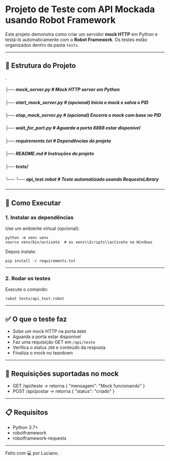# Projeto de Teste com API Mockada usando Robot Framework

Este projeto demonstra como criar um servidor **mock HTTP** em Python e testá-lo automaticamente com o **Robot Framework**. Os testes estão organizados dentro da pasta `tests`.

---

## 📂 Estrutura do Projeto

.

##### ├── mock_server.py           # Mock HTTP server em Python
##### ├── start_mock_server.py     # (opcional) Inicia o mock e salva o PID
##### ├── stop_mock_server.py      # (opcional) Encerra o mock com base no PID
##### ├── wait_for_port.py         # Aguarda a porta 8888 estar disponível
##### ├── requirements.txt         # Dependências do projeto
##### ├── README.md                # Instruções do projeto
##### ├── tests/
##### └── └── api_test.robot       # Teste automatizado usando RequestsLibrary
    
---

## 🚀 Como Executar

### 1. Instalar as dependências

Use um ambiente virtual (opcional):

    python -m venv venv
    source venv/bin/activate  # ou venv\\Scripts\\activate no Windows

Depois instale:

    pip install -r requirements.txt

---

### 2. Rodar os testes

Execute o comando:

    robot tests/api_test.robot

---

## ✅ O que o teste faz

- Sobe um mock HTTP na porta `8888`
- Aguarda a porta estar disponível
- Faz uma requisição GET em `/api/teste`
- Verifica o status `200` e conteúdo da resposta
- Finaliza o mock no teardown

---

## 🧪 Requisições suportadas no mock

- GET /api/teste → retorna { "mensagem": "Mock funcionando" }
- POST /api/postar → retorna { "status": "criado" }

---

## 📋 Requisitos

- Python 3.7+
- robotframework
- robotframework-requests

---

Feito com 💻 por Luciano.
